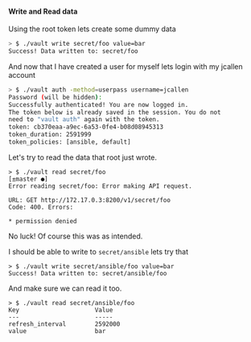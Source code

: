 #### Write and Read data

Using the root token lets create some dummy data
```bash
> $ ./vault write secret/foo value=bar
Success! Data written to: secret/foo
```
And now that I have created a user for myself lets login with my jcallen account
```bash
> $ ./vault auth -method=userpass username=jcallen
Password (will be hidden):
Successfully authenticated! You are now logged in.
The token below is already saved in the session. You do not
need to "vault auth" again with the token.
token: cb370eaa-a9ec-6a53-0fe4-b08d08945313
token_duration: 2591999
token_policies: [ansible, default]
```

Let's try to read the data that root just wrote.
```
> $ ./vault read secret/foo                                                                                                                                                                             [±master ●]
Error reading secret/foo: Error making API request.

URL: GET http://172.17.0.3:8200/v1/secret/foo
Code: 400. Errors:

* permission denied
```
No luck! Of course this was as intended.

I should be able to write to `secret/ansible` lets try that
```
> $ ./vault write secret/ansible/foo value=bar
Success! Data written to: secret/ansible/foo
```
And make sure we can read it too.
```
> $ ./vault read secret/ansible/foo
Key                     Value
---                     -----
refresh_interval        2592000
value                   bar
```
